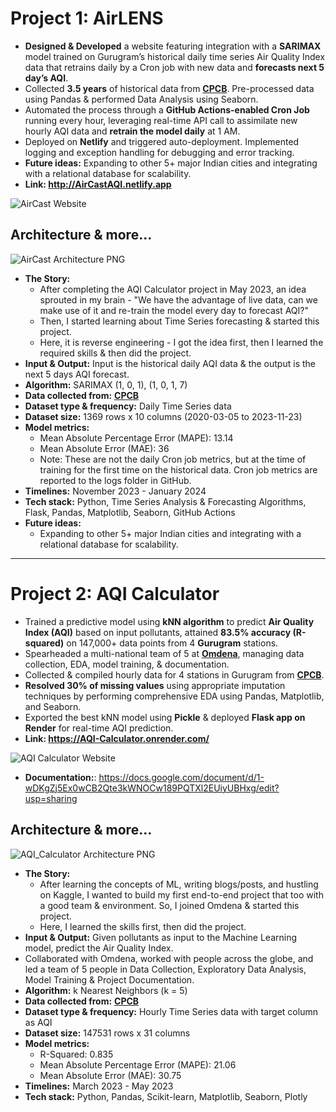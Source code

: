 # Project 1: AirLENS

- **Designed & Developed** a website featuring integration with a **SARIMAX** model trained on Gurugram’s historical daily time series Air Quality Index data that retrains daily by a Cron job with new data and **forecasts next 5 day’s AQI**.
- Collected **3.5 years** of historical data from **[CPCB](https://airquality.cpcb.gov.in/ccr/#/caaqm-dashboard-all/caaqm-landing)**. Pre-processed data using Pandas & performed Data Analysis using Seaborn.
- Automated the process through a **GitHub Actions-enabled Cron Job** running every hour, leveraging real-time API call to assimilate new hourly AQI data and **retrain the model daily** at 1 AM.
- Deployed on **Netlify** and triggered auto-deployment. Implemented logging and exception handling for debugging and error tracking.
- **Future ideas:** Expanding to other 5+ major Indian cities and integrating with a relational database for scalability.
- **Link: http://AirCastAQI.netlify.app**

![AirCast Website](https://github.com/Bomma-Pranay/Analysing-Air-Quality-Index-using-Machine-Learning/assets/62324691/837cce45-3ac7-4a5a-90c8-b8210dec9edd)

## Architecture & more...
![AirCast Architecture PNG](https://github.com/Bomma-Pranay/Analysing-Air-Quality-Index-using-Machine-Learning/assets/62324691/0c4d7662-4d3b-4f51-bf7c-6bd94459bbfe)

- **The Story:**
  - After completing the AQI Calculator project in May 2023, an idea sprouted in my brain - "We have the advantage of live data, can we make use of it and re-train the model every day to forecast AQI?"
  - Then, I started learning about Time Series forecasting & started this project.
  - Here, it is reverse engineering - I got the idea first, then I learned the required skills & then did the project.
- **Input & Output:** Input is the historical daily AQI data & the output is the next 5 days AQI forecast.
- **Algorithm:** SARIMAX (1, 0, 1), (1, 0, 1, 7)
- **Data collected from:** **[CPCB](https://airquality.cpcb.gov.in/ccr/#/caaqm-dashboard-all/caaqm-landing)**
- **Dataset type & frequency:** Daily Time Series data
- **Dataset size:** 1369 rows x 10 columns (2020-03-05 to 2023-11-23)
- **Model metrics:**
  - Mean Absolute Percentage Error (MAPE): 13.14
  - Mean Absolute Error (MAE): 36
  - Note: These are not the daily Cron job metrics, but at the time of training for the first time on the historical data. Cron job metrics are reported to the logs folder in GitHub.
- **Timelines:** November 2023 - January 2024
- **Tech stack:** Python, Time Series Analysis & Forecasting Algorithms, Flask, Pandas, Matplotlib, Seaborn, GitHub Actions
- **Future ideas:**
  - Expanding to other 5+ major Indian cities and integrating with a relational database for scalability.

---

# Project 2: AQI Calculator
- Trained a predictive model using **kNN algorithm** to predict **Air Quality Index (AQI)** based on input pollutants, attained **83.5% accuracy (R-squared)** on 147,000+ data points from 4 **Gurugram** stations.
- Spearheaded a multi-national team of 5 at **[Omdena](https://www.omdena.com/projects/analyzing-air-quality-in-gurugram-using-machine-learning)**, managing data collection, EDA, model training, & documentation.
- Collected & compiled hourly data for 4 stations in Gurugram from **[CPCB](https://airquality.cpcb.gov.in/ccr/#/caaqm-dashboard-all/caaqm-landing)**.
- **Resolved 30% of missing values** using appropriate imputation techniques by performing comprehensive EDA using Pandas, Matplotlib, and Seaborn.
- Exported the best kNN model using **Pickle** & deployed **Flask app on Render** for real-time AQI prediction.
- **Link: https://AQI-Calculator.onrender.com/**
  
![AQI Calculator Website](https://github.com/Bomma-Pranay/Analysing-Air-Quality-Index-using-Machine-Learning/assets/62324691/f02c2056-e2e3-4310-8aff-c2ef8959e4e2)

- **Documentation:**: https://docs.google.com/document/d/1-wDKgZj5Ex0wCB2Qte3kWNOCw189PQTXl2EUiyUBHxg/edit?usp=sharing
  
## Architecture & more...
![AQI_Calculator Architecture PNG](https://github.com/Bomma-Pranay/Analysing-Air-Quality-Index-using-Machine-Learning/assets/62324691/ed32a56d-bcb5-4cac-8ccc-d740a84cf1cc)

- **The Story:**
  - After learning the concepts of ML, writing blogs/posts, and hustling on Kaggle, I wanted to build my first end-to-end project that too with a good team & environment. So, I joined Omdena & started this project.
  - Here, I learned the skills first, then did the project.
- **Input & Output:** Given pollutants as input to the Machine Learning model, predict the Air Quality Index.
- Collaborated with Omdena, worked with people across the globe, and led a team of 5 people in Data Collection, Exploratory Data Analysis, Model Training & Project Documentation.
- **Algorithm:** k Nearest Neighbors (k = 5)
- **Data collected from:** **[CPCB](https://airquality.cpcb.gov.in/ccr/#/caaqm-dashboard-all/caaqm-landing)**
- **Dataset type & frequency:** Hourly Time Series data with target column as AQI
- **Dataset size:** 147531 rows x 31 columns
- **Model metrics:**
  - R-Squared: 0.835
  - Mean Absolute Percentage Error (MAPE): 21.06
  - Mean Absolute Error (MAE): 30.75
- **Timelines:** March 2023 - May 2023
- **Tech stack:** Python, Pandas, Scikit-learn, Matplotlib, Seaborn, Plotly